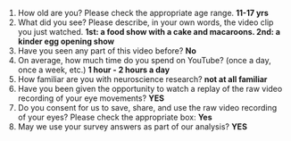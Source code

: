 1. How old are you? Please check the appropriate age range. **11-17 yrs**  
2. What did you see? Please describe, in your own words, the video clip you just watched. **1st: a food show with a cake and macaroons. 2nd: a kinder egg opening show**  
3. Have you seen any part of this video before? **No**  
4. On average, how much time do you spend on YouTube? (once a day, once a week, etc.) **1 hour - 2 hours a day**  
5. How familiar are you with neuroscience research? **not at all familiar**  
6. Have you been given the opportunity to watch a replay of the raw video recording of your eye movements? **YES**  
7. Do you consent for us to save, share, and use the raw video recording of your eyes? Please check the appropriate box: **Yes**  
8. May we use your survey answers as part of our analysis? **YES**  
